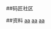 ##码匠社区

##资料
[aa](https://spring.io/guides/gs/serving-web-content/)
[aa](https://elasticsearch.cn/explore)
[aa](https://elasticsearch.cn/explore)